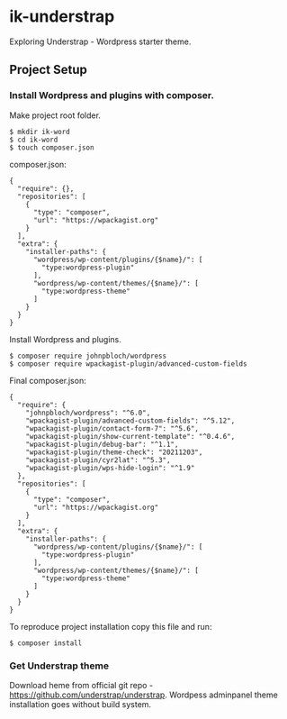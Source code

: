 # ik-understrap 
Exploring Understrap - Wordpress starter theme.

## Project Setup

### Install Wordpress and plugins with composer.

Make project root folder. 
```shell
$ mkdir ik-word
$ cd ik-word
$ touch composer.json
```
composer.json:
```shell
{
  "require": {},
  "repositories": [
    {
      "type": "composer",
      "url": "https://wpackagist.org"
    }
  ],
  "extra": {
    "installer-paths": {
      "wordpress/wp-content/plugins/{$name}/": [
        "type:wordpress-plugin"
      ],
      "wordpress/wp-content/themes/{$name}/": [
        "type:wordpress-theme"
      ]
    }
  }
}
```
Install Wordpress and plugins.
```shell
$ composer require johnpbloch/wordpress
$ composer require wpackagist-plugin/advanced-custom-fields
```
Final composer.json:
```shell
{
  "require": {
    "johnpbloch/wordpress": "^6.0",
    "wpackagist-plugin/advanced-custom-fields": "^5.12",
    "wpackagist-plugin/contact-form-7": "^5.6",
    "wpackagist-plugin/show-current-template": "^0.4.6",
    "wpackagist-plugin/debug-bar": "^1.1",
    "wpackagist-plugin/theme-check": "20211203",
    "wpackagist-plugin/cyr2lat": "^5.3",
    "wpackagist-plugin/wps-hide-login": "^1.9"
  },
  "repositories": [
    {
      "type": "composer",
      "url": "https://wpackagist.org"
    }
  ],
  "extra": {
    "installer-paths": {
      "wordpress/wp-content/plugins/{$name}/": [
        "type:wordpress-plugin"
      ],
      "wordpress/wp-content/themes/{$name}/": [
        "type:wordpress-theme"
      ]
    }
  }
}
```
To reproduce project installation copy this file and run:
```shell
$ composer install
```

### Get Understrap theme
Download heme from official git repo - https://github.com/understrap/understrap.
Wordpess adminpanel theme installation goes without build system.
